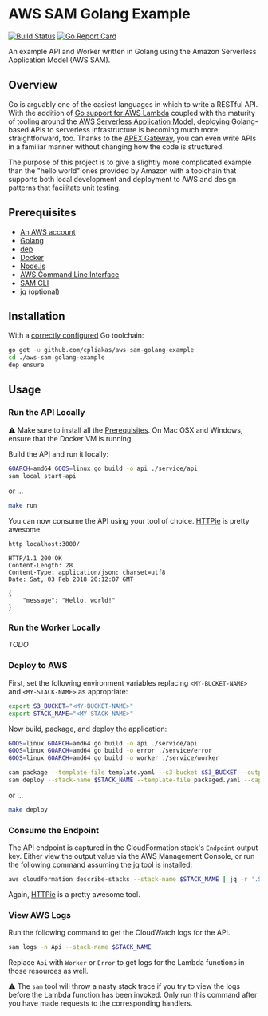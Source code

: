 # AWS SAM Golang Example

[![Build Status](https://travis-ci.org/cpliakas/aws-sam-golang-example.svg?branch=master)](https://travis-ci.org/cpliakas/aws-sam-golang-example)
[![Go Report Card](https://goreportcard.com/badge/github.com/cpliakas/aws-sam-golang-example)](https://goreportcard.com/report/github.com/cpliakas/aws-sam-golang-example)

An example API and Worker written in Golang using the Amazon Serverless
Application Model (AWS SAM).

## Overview

Go is arguably one of the easiest languages in which to write a RESTful API.
With the addition of [Go support for AWS Lambda](https://aws.amazon.com/blogs/compute/announcing-go-support-for-aws-lambda/)
coupled with the maturity of tooling around the [AWS Serverless Application Model](https://github.com/awslabs/serverless-application-model),
deploying Golang-based APIs to serverless infrastructure is becoming much more
straightforward, too. Thanks to the [APEX Gateway](https://github.com/apex/gateway),
you can even write APIs in a familiar manner without changing how the code is
structured.

The purpose of this project is to give a slightly more complicated example than
the "hello world" ones provided by Amazon with a toolchain that supports both
local development and deployment to AWS and design patterns that facilitate
unit testing.

## Prerequisites

* [An AWS account](https://aws.amazon.com/)
* [Golang](https://golang.org/doc/install)
* [dep](https://golang.github.io/dep/docs/installation.html)
* [Docker](https://docs.docker.com/install)
* [Node.js](https://nodejs.org/en/download/)
* [AWS Command Line Interface](https://docs.aws.amazon.com/cli/latest/userguide/installing.html)
* [SAM CLI](https://aws.amazon.com/serverless/sam/)
* [jq](https://stedolan.github.io/jq/) (optional)

## Installation

With a [correctly configured](https://golang.org/doc/install#testing) Go toolchain:

```sh
go get -u github.com/cpliakas/aws-sam-golang-example
cd ./aws-sam-golang-example
dep ensure
```

## Usage

### Run the API Locally

:warning: Make sure to install all the [Prerequisites](#prerequisites). On Mac
OSX and Windows, ensure that the Docker VM is running.

Build the API and run it locally:

```sh
GOARCH=amd64 GOOS=linux go build -o api ./service/api
sam local start-api
```

or ...

```sh
make run
```

You can now consume the API using your tool of choice. [HTTPie](https://httpie.org/)
is pretty awesome.

```sh
http localhost:3000/
```

```
HTTP/1.1 200 OK
Content-Length: 28
Content-Type: application/json; charset=utf8
Date: Sat, 03 Feb 2018 20:12:07 GMT

{
    "message": "Hello, world!"
}
```

### Run the Worker Locally

*TODO*

### Deploy to AWS

First, set the following environment variables replacing `<MY-BUCKET-NAME>` and
`<MY-STACK-NAME>` as appropriate:

```sh
export S3_BUCKET="<MY-BUCKET-NAME>"
export STACK_NAME="<MY-STACK-NAME>"
```

Now build, package, and deploy the application:

```sh
GOOS=linux GOARCH=amd64 go build -o api ./service/api
GOOS=linux GOARCH=amd64 go build -o error ./service/error
GOOS=linux GOARCH=amd64 go build -o worker ./service/worker

sam package --template-file template.yaml --s3-bucket $S3_BUCKET --output-template-file packaged.yaml
sam deploy --stack-name $STACK_NAME --template-file packaged.yaml --capabilities CAPABILITY_IAM
```

or ...

```sh
make deploy
```

### Consume the Endpoint

The API endpoint is captured in the CloudFormation stack's `Endpoint` output
key. Either view the output value via the AWS Management Console, or run the
following command assuming the [jq](https://stedolan.github.io/jq/) tool is
installed:

```sh
aws cloudformation describe-stacks --stack-name $STACK_NAME | jq -r '.Stacks[0].Outputs[0].OutputValue'
```

Again, [HTTPie](https://httpie.org/) is a pretty awesome tool.

### View AWS Logs

Run the following command to get the CloudWatch logs for the API.

```sh
sam logs -n Api --stack-name $STACK_NAME
```

Replace `Api` with `Worker` or `Error` to get logs for the Lambda functions in
those resources as well.

:warning: The `sam` tool will throw a nasty stack trace if you try to view the
logs before the Lambda function has been invoked. Only run this command after
you have made requests to the corresponding handlers.
